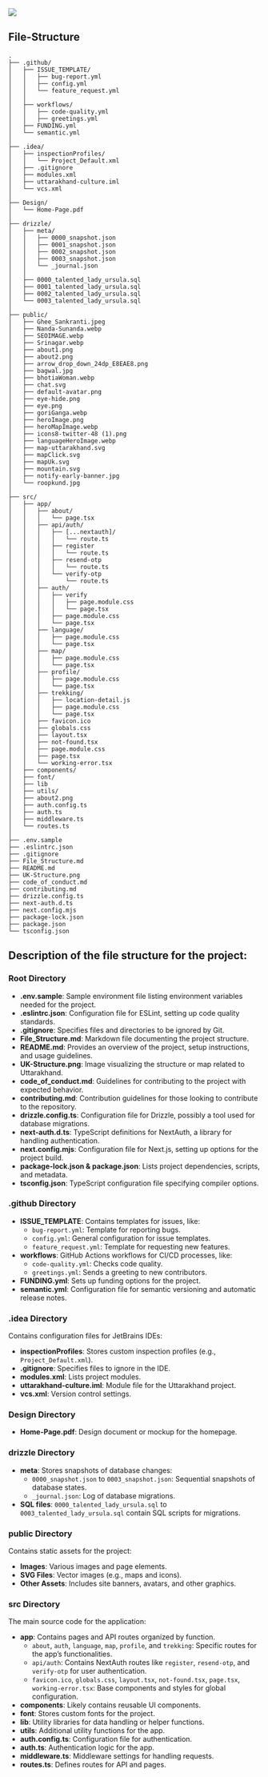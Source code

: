 <img src="https://github.com/ajaynegi45/Uttarakhand-Culture-NewUI/blob/main/UK-Structure.png" />

## File-Structure

```
.
├── .github/                     
│   ├── ISSUE_TEMPLATE/          
│   │   ├── bug-report.yml       
│   │   ├── config.yml           
│   │   └── feature_request.yml  
│   │
│   ├── workflows/             
│   │   ├── code-quality.yml   
│   │   ├── greetings.yml      
│   ├── FUNDING.yml            
│   └── semantic.yml           
│
├── .idea/                         
│   ├── inspectionProfiles/       
│   │   └── Project_Default.xml    
│   ├── .gitignore                
│   ├── modules.xml               
│   ├── uttarakhand-culture.iml   
│   └── vcs.xml                    
│
├── Design/                   
│   └── Home-Page.pdf        
│
├── drizzle/                 
│   ├── meta/
│   │   ├── 0000_snapshot.json       
│   │   ├── 0001_snapshot.json
│   │   ├── 0002_snapshot.json
│   │   ├── 0003_snapshot.json
│   │   └── _journal.json
│   │
│   ├── 0000_talented_lady_ursula.sql
│   ├── 0001_talented_lady_ursula.sql
│   ├── 0002_talented_lady_ursula.sql
│   └── 0003_talented_lady_ursula.sql
│
├── public/
│   ├── Ghee_Sankranti.jpeg
│   ├── Nanda-Sunanda.webp
│   ├── SEOIMAGE.webp
│   ├── Srinagar.webp
│   ├── about1.png
│   ├── about2.png
│   ├── arrow_drop_down_24dp_E8EAE8.png
│   ├── bagwal.jpg
│   ├── bhotiaWoman.webp
│   ├── chat.svg
│   ├── default-avatar.png
│   ├── eye-hide.png
│   ├── eye.png
│   ├── goriGanga.webp
│   ├── heroImage.png
│   ├── heroMapImage.webp
│   ├── icons8-twitter-48 (1).png
│   ├── languageHeroImage.webp
│   ├── map-uttarakhand.svg
│   ├── mapClick.svg
│   ├── mapUk.svg
│   ├── mountain.svg
│   ├── notify-early-banner.jpg
│   └── roopkund.jpg
│
├── src/
│   ├── app/
│   │   ├── about/
│   │   │   └── page.tsx   
│   │   ├── api/auth/
│   │   │   ├── [...nextauth]/
│   │   │   │   └── route.ts
│   │   │   ├── register
│   │   │   │   └── route.ts
│   │   │   ├── resend-otp
│   │   │   │   └── route.ts
│   │   │   └── verify-otp
│   │   │       └── route.ts
│   │   ├── auth/
│   │   │   ├── verify
│   │   │   │   ├── page.module.css
│   │   │   │   └── page.tsx
│   │   │   ├── page.module.css
│   │   │   └── page.tsx
│   │   ├── language/
│   │   │   ├── page.module.css
│   │   │   └── page.tsx
│   │   ├── map/
│   │   │   ├── page.module.css
│   │   │   └── page.tsx
│   │   ├── profile/
│   │   │   ├── page.module.css
│   │   │   └── page.tsx
│   │   ├── trekking/
│   │   │   ├── location-detail.js
│   │   │   ├── page.module.css
│   │   │   └── page.tsx
│   │   ├── favicon.ico
│   │   ├── globals.css
│   │   ├── layout.tsx
│   │   ├── not-found.tsx
│   │   ├── page.module.css
│   │   ├── page.tsx
│   │   └── working-error.tsx
│   ├── components/
│   ├── font/
│   ├── lib
│   ├── utils/
│   ├── about2.png
│   ├── auth.config.ts
│   ├── auth.ts
│   ├── middleware.ts
│   └── routes.ts
│
├── .env.sample
├── .eslintrc.json
├── .gitignore
├── File_Structure.md
├── README.md
├── UK-Structure.png
├── code_of_conduct.md
├── contributing.md
├── drizzle.config.ts
├── next-auth.d.ts
├── next.config.mjs
├── package-lock.json
├── package.json
└── tsconfig.json
```

## Description of the file structure for the project:

### Root Directory

- **.env.sample**: Sample environment file listing environment variables needed for the project.
- **.eslintrc.json**: Configuration file for ESLint, setting up code quality standards.
- **.gitignore**: Specifies files and directories to be ignored by Git.
- **File_Structure.md**: Markdown file documenting the project structure.
- **README.md**: Provides an overview of the project, setup instructions, and usage guidelines.
- **UK-Structure.png**: Image visualizing the structure or map related to Uttarakhand.
- **code_of_conduct.md**: Guidelines for contributing to the project with expected behavior.
- **contributing.md**: Contribution guidelines for those looking to contribute to the repository.
- **drizzle.config.ts**: Configuration file for Drizzle, possibly a tool used for database migrations.
- **next-auth.d.ts**: TypeScript definitions for NextAuth, a library for handling authentication.
- **next.config.mjs**: Configuration file for Next.js, setting up options for the project build.
- **package-lock.json & package.json**: Lists project dependencies, scripts, and metadata.
- **tsconfig.json**: TypeScript configuration file specifying compiler options.

### .github Directory

- **ISSUE_TEMPLATE**: Contains templates for issues, like:
  - `bug-report.yml`: Template for reporting bugs.
  - `config.yml`: General configuration for issue templates.
  - `feature_request.yml`: Template for requesting new features.
- **workflows**: GitHub Actions workflows for CI/CD processes, like:
  - `code-quality.yml`: Checks code quality.
  - `greetings.yml`: Sends a greeting to new contributors.
- **FUNDING.yml**: Sets up funding options for the project.
- **semantic.yml**: Configuration file for semantic versioning and automatic release notes.

### .idea Directory

Contains configuration files for JetBrains IDEs:
- **inspectionProfiles**: Stores custom inspection profiles (e.g., `Project_Default.xml`).
- **.gitignore**: Specifies files to ignore in the IDE.
- **modules.xml**: Lists project modules.
- **uttarakhand-culture.iml**: Module file for the Uttarakhand project.
- **vcs.xml**: Version control settings.

### Design Directory

- **Home-Page.pdf**: Design document or mockup for the homepage.

### drizzle Directory

- **meta**: Stores snapshots of database changes:
  - `0000_snapshot.json` to `0003_snapshot.json`: Sequential snapshots of database states.
  - `_journal.json`: Log of database migrations.
- **SQL files**: `0000_talented_lady_ursula.sql` to `0003_talented_lady_ursula.sql` contain SQL scripts for migrations.

### public Directory

Contains static assets for the project:
- **Images**: Various images and page elements.
- **SVG Files**: Vector images (e.g., maps and icons).
- **Other Assets**: Includes site banners, avatars, and other graphics.

### src Directory

The main source code for the application:
- **app**: Contains pages and API routes organized by function.
  - `about`, `auth`, `language`, `map`, `profile`, and `trekking`: Specific routes for the app’s functionalities.
  - `api/auth`: Contains NextAuth routes like `register`, `resend-otp`, and `verify-otp` for user authentication.
  - `favicon.ico`, `globals.css`, `layout.tsx`, `not-found.tsx`, `page.tsx`, `working-error.tsx`: Base components and styles for global configuration.
- **components**: Likely contains reusable UI components.
- **font**: Stores custom fonts for the project.
- **lib**: Utility libraries for data handling or helper functions.
- **utils**: Additional utility functions for the app.
- **auth.config.ts**: Configuration file for authentication.
- **auth.ts**: Authentication logic for the app.
- **middleware.ts**: Middleware settings for handling requests.
- **routes.ts**: Defines routes for API and pages.
